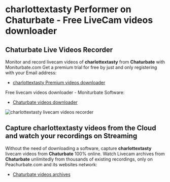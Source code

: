 # charlottextasty Performer on Chaturbate - Free LiveCam videos downloader

## Chaturbate Live Videos Recorder

Monitor and record livecam videos of **charlottextasty** from **Chaturbate** with Moniturbate.com
Get a premium trial for free by just and only registering with your Email address:
* [charlottextasty Premium videos downloader](https://moniturbate.com/request-demo-licence-key.html)

Free livecam videos downloader - Moniturbate Software:
* [Chaturbate videos downloader](https://moniturbate.com/moniturbate-download-software.html)

![charlottextasty livecam videos recorder](https://peachurnet.com/templates/moniturbate-software.png)


## Capture charlottextasty videos from the Cloud and watch your recordings on Streaming

Without the need of downloading a software, capture **charlottextasty** livecam videos from **Chaturbate** 100% online.
Watch Livecam archives from **Chaturbate** unlimitedly from thousands of existing recordings, only on Peachurbate.com and its websites network:
* [Chaturbate videos archives](https://peachurnet.com/)